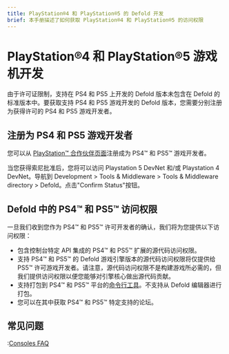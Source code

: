 ```yaml
---
title: PlayStation®4 和 PlayStation®5 的 Defold 开发
brief: 本手册描述了如何获取 PlayStation®4 和 PlayStation®5 的访问权限
---
```


# PlayStation®4 和 PlayStation®5 游戏机开发
由于许可证限制，支持在 PS4 和 PS5 上开发的 Defold 版本未包含在 Defold 的标准版本中。要获取支持 PS4 和 PS5 游戏开发的 Defold 版本，您需要分别注册为获得许可的 PS4 和 PS5 游戏开发者。

## 注册为 PS4 和 PS5 游戏开发者
您可以从 [PlayStation™ 合作伙伴页面](https://register.playstation.net/partnership)注册成为 PS4™ 和 PS5™ 游戏开发者。

当您获得索尼批准后，您将可以访问 Playstation 5 DevNet 和/或 Playstation 4 DevNet。导航到 Development > Tools & Middleware > Tools & Middleware directory > Defold。点击"Confirm Status"按钮。

## Defold 中的 PS4™ 和 PS5™ 访问权限
一旦我们收到您作为 PS4™ 和 PS5™ 许可开发者的确认，我们将为您提供以下访问权限：

* 包含控制台特定 API 集成的 PS4™ 和 PS5™ 扩展的源代码访问权限。
* 支持 PS4™ 和 PS5™ 的 Defold 游戏引擎版本的源代码访问权限将仅提供给 PS5™ 许可游戏开发者。请注意，源代码访问权限不是构建游戏所必需的，但我们提供访问权限以便您能够对引擎核心做出源代码贡献。
* 支持打包到 PS4™ 和 PS5™ 平台的[命令行工具](/manuals/bob)。不支持从 Defold 编辑器进行打包。
* 您可以在其中获取 PS4™ 和 PS5™ 特定支持的论坛。

## 常见问题
:[Consoles FAQ](../shared/consoles-faq.md)
